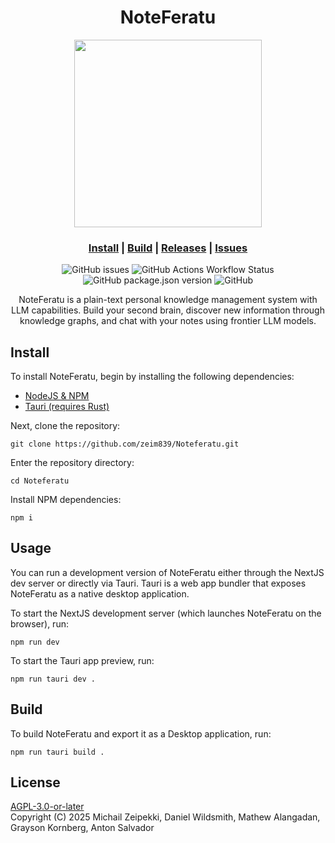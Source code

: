 <div align="center">
<h1>NoteFeratu</h1>
<img src="https://github.com/user-attachments/assets/480cba58-1efe-4909-a90b-8ddc3452f06e" width="300px" />
<h3>

[Install](#install) | [Build](#build) | [Releases](https://github.com/zeim839/Noteferatu/releases) | [Issues](https://github.com/zeim839/Noteferatu/issues)

</h3>

![GitHub issues](https://img.shields.io/github/issues-raw/ufosc/Club_Website_2)
![GitHub Actions Workflow Status](https://img.shields.io/github/actions/workflow/status/ufosc/Club_Website_2/gatsby.yml?label=ghpages)
![GitHub package.json version](https://img.shields.io/github/package-json/v/ufosc/Club_Website_2)
![GitHub](https://img.shields.io/github/license/ufosc/Club_Website_2)

NoteFeratu is a plain-text personal knowledge management system with LLM capabilities. Build your second brain, discover new information through knowledge graphs, and chat with your notes using frontier LLM models.
</div>

## Install
To install NoteFeratu, begin by installing the following dependencies:
 - [NodeJS & NPM](https://nodejs.org/en)
 - [Tauri (requires Rust)](https://v2.tauri.app/start/prerequisites/)

Next, clone the repository:
```
git clone https://github.com/zeim839/Noteferatu.git
```

Enter the repository directory:
```
cd Noteferatu
```

Install NPM dependencies:
```
npm i
```
## Usage
You can run a development version of NoteFeratu either through the NextJS dev server or directly via Tauri. Tauri is a web app bundler that exposes NoteFeratu as a native desktop application.

To start the NextJS development server (which launches NoteFeratu on the browser), run:
```
npm run dev
```

To start the Tauri app preview, run:
```
npm run tauri dev .
```

## Build
To build NoteFeratu and export it as a Desktop application, run:
```
npm run tauri build .
```

## License
[AGPL-3.0-or-later](LICENSE) <br/>
Copyright (C) 2025 Michail Zeipekki, Daniel Wildsmith, Mathew Alangadan, Grayson Kornberg, Anton Salvador